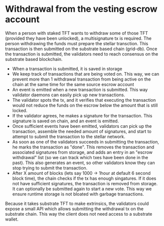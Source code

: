 # Withdrawal from the vesting escrow account

When a person with staked TFT wants to withdraw some of those TFT
(provided they have been unlocked), a multisignature tx is required. The
person withdrawing the funds must prepare the stellar transction. This
transaction is then submitted on the substrate based chain (grid-db). Once
the transaction is submitted, the validators need to reach consensus on
the substrate based blockchain.

- When a transaction is submitted, it is saved in storage
- We keep track of transactions that are being voted on. This way, we can prevent more than 1 withdrawal transaction from being active on the chain at the same time for the same source escrow account
- An event is emitted when a new transaction is submitted. This way validator daemons can easily pick up new transactions.
- The validator spots the tx, and it verifies that executing the transaction would not reduce the funds on the escrow below the amount that is still locked.
- If the validator agrees, he makes a signature for the transaction. This signature is saved on chain, and an event is emitted.
- Once sufficient events have been emitted, validators can pick up the transaction, assemble the needed amount of signatures, and start to attempt to submit the transaction to the stellar network.
- As soon as one of the validators succeeds in submitting the transaction, he marks the transaction as "done". This removes the transaction and associated signatures from storage, and adds an
entry in an "escrow withdrawal" list (so we can track which txes
have been done in the past). This also generates an event, so other
validators know they can stop trying to submit the transaction.
- After X amount of blocks (lets say 1000 -> 1hour at default 6 second
block time), the chain checks if the tx has enough singatures. If it
does not have sufficient signatures, the transaction is removed from
storage. It can optionally be submitted again to start a new vote.
This way we ensure runtime storage is not bloated with garbage
transactions.

Because it takes substrate TFT to make extrinsics, the validators could
expose a small API which allows submitting the withdrawal tx on the
substrate chain. This way the client does not need access to a substrate
wallet.
